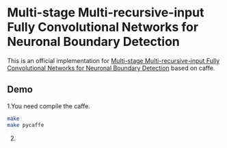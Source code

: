 # Multi-stage Multi-recursive-input Fully Convolutional Networks for Neuronal Boundary Detection
This is an official implementation for [Multi-stage Multi-recursive-input Fully Convolutional Networks for Neuronal Boundary Detection](http://xueshu.baidu.com/s?wd=paperuri%3A%28c23476cd2c605dfdb62cc4c1bbb1094a%29&filter=sc_long_sign&tn=SE_xueshusource_2kduw22v&sc_vurl=http%3A%2F%2Farxiv.org%2Fabs%2F1703.08493&ie=utf-8&sc_us=4634636395865895406) based on caffe.

## Demo
  1.You need compile the caffe.
   ```Bash
   make
   make pycaffe
   ```
   
  2.
